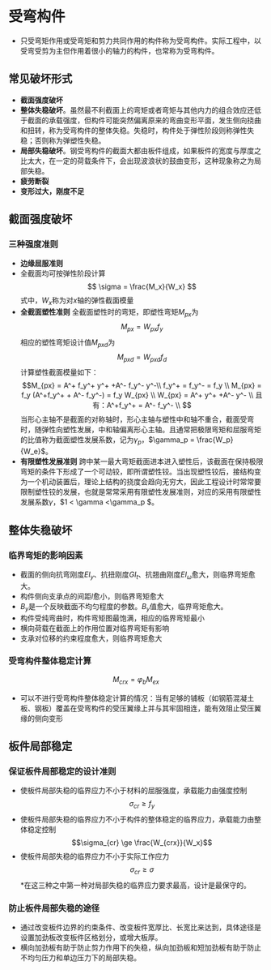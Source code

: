 # 受弯构件
* 只受弯矩作用或受弯矩和剪力共同作用的构件称为受弯构件。实际工程中，以受弯受剪为主但作用着很小的轴力的构件，也常称为受弯构件。
## 常见破坏形式
* **截面强度破坏**
* **整体失稳破坏**。虽然最不利截面上的弯矩或者弯矩与其他内力的组合效应还低于截面的承载强度，但构件可能突然偏离原来的弯曲变形平面，发生侧向挠曲和扭转，称为受弯构件的整体失稳。失稳时，构件处于弹性阶段则称弹性失稳；否则称为弹塑性失稳。
* **局部失稳破坏**。钢受弯构件的截面大都由板件组成，如果板件的宽度与厚度之比太大，在一定的荷载条件下，会出现波浪状的鼓曲变形，这种现象称之为局部失稳。
* **疲劳断裂**
* **变形过大，刚度不足**
## 截面强度破坏
### 三种强度准则
* **边缘屈服准则**
* 全截面均可按弹性阶段计算
    $$
    \sigma = \frac{M_x}{W_x}
    $$
    式中，$W_x$称为对$x$轴的弹性截面模量
* **全截面塑性准则**
    全截面塑性时的弯矩，即塑性弯矩$M_{px}$为
    $$M_{px} = W_{px} f_y$$
    相应的塑性弯矩设计值$M_{pxd}$为
    $$M_{pxd} = W_{pxd} f_d$$
    计算塑性截面模量如下：
    $$M_{px} = A^+ f_y^+ y^+ +A^- f_y^- y^-\\
    f_y^+ = f_y^- = f_y \\
    M_{px} = f_y (A^+f_y^+ + A^- f_y^-) = f_y W_{px} \\
    W_{px} = A^+ y^+ +A^- y^- \\
    且有：A^+f_y^+ = A^- f_y^- \\
    $$
    当形心主轴不是截面的对称轴时，形心主轴与塑性中和轴不重合，截面受弯时，随弹性向塑性发展，中和轴偏离形心主轴。且通常把极限弯矩和屈服弯矩的比值称为截面塑性发展系数，记为$\gamma_p$，$\gamma_p = \frac{W_p}{W_e}$。
* **有限塑性发展准则**
    跨中某一最大弯矩截面进本进入塑性后，该截面在保持极限弯矩的条件下形成了一个可动铰，即所谓塑性铰。当出现塑性铰后，接结构变为一个机动装置后，理论上结构的挠度会趋向无穷大，因此工程设计时常常要限制塑性铰的发展，也就是常常采用有限塑性发展准则，对应的采用有限塑性发展系数$\gamma$，$1 < \gamma <\gamma_p $。
## 整体失稳破坏
### 临界弯矩的影响因素
* 截面的侧向抗弯刚度$EI_y$、抗扭刚度$GI_t$、抗翘曲刚度$EI_{\omega}$愈大，则临界弯矩愈大。
* 构件侧向支承点的间距$l$愈小，则临界弯矩愈大
* $B_y$是一个反映截面不均匀程度的参数。$B_y$值愈大，临界弯矩愈大。
* 构件受纯弯曲时，构件弯矩图最饱满，相应的临界弯矩最小
* 横向荷载在截面上的作用位置对临界弯矩有影响
* 支承对位移的约束程度愈大，则临界弯矩愈大
### 受弯构件整体稳定计算
$$M_{crx} = \varphi_b M_{ex}$$
* 可以不进行受弯构件整体稳定计算的情况：当有足够的铺板（如钢筋混凝土板、钢板）覆盖在受弯构件的受压翼缘上并与其牢固相连，能有效阻止受压翼缘的侧向变形
## 板件局部稳定
### 保证板件局部稳定的设计准则
* 使板件局部失稳的临界应力不小于材料的屈服强度，承载能力由强度控制
$$\sigma_{cr} \ge f_y $$
* 使板件局部失稳的临界应力不小于构件的整体稳定的临界应力，承载能力由整体稳定控制
$$\sigma_{cr} \ge \frac{W_{crx}}{W_x}$$
* 使板件局部失稳的临界应力不小于实际工作应力
$$\sigma_{cr} \ge \sigma$$
*在这三种之中第一种对局部失稳的临界应力要求最高，设计是最保守的。
### 防止板件局部失稳的途径
* 通过改变板件边界的约束条件、改变板件宽厚比、长宽比来达到，具体途径是设置加劲板改变板件区格划分，或增大板厚。
* 横向加劲板有助于防止剪力作用下的失稳，纵向加劲板和短加劲板有助于防止不均匀压力和单边压力下的局部失稳。